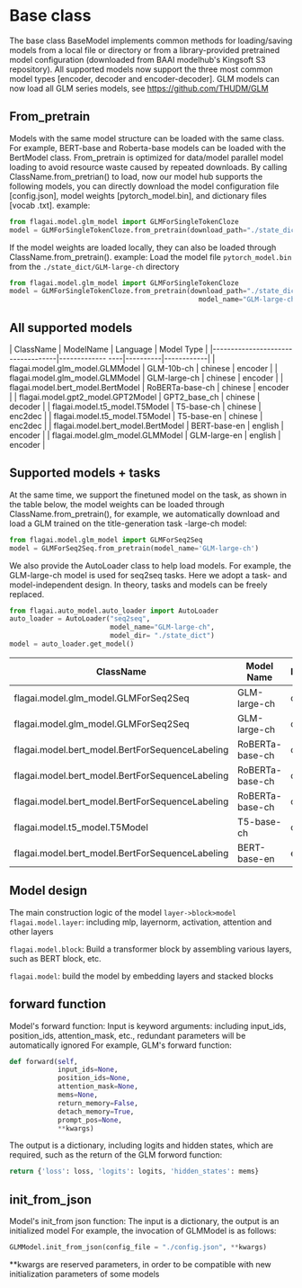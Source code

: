 # Base class

The base class BaseModel implements common methods for loading/saving models from a local file or directory or from a library-provided pretrained model configuration (downloaded from BAAI modelhub's Kingsoft S3 repository).
All supported models now support the three most common model types [encoder, decoder and encoder-decoder]. GLM models can now load all GLM series models, see https://github.com/THUDM/GLM

## From_pretrain

Models with the same model structure can be loaded with the same class. For example, BERT-base and Roberta-base models can be loaded with the BertModel class. From_pretrain is optimized for data/model parallel model loading to avoid resource waste caused by repeated downloads.
By calling ClassName.from_pretrian() to load, now our model hub supports the following models, you can directly download the model configuration file [config.json], model weights [pytorch_model.bin], and dictionary files [vocab .txt]. example:

````python
from flagai.model.glm_model import GLMForSingleTokenCloze
model = GLMForSingleTokenCloze.from_pretrain(download_path="./state_dict", model_name="GLM-large-ch")
````

If the model weights are loaded locally, they can also be loaded through ClassName.from_pretrain(). example:
Load the model file `pytorch_model.bin` from the `./state_dict/GLM-large-ch` directory

````python
from flagai.model.glm_model import GLMForSingleTokenCloze
model = GLMForSingleTokenCloze.from_pretrain(download_path="./state_dict",
                                               model_name="GLM-large-ch")
````

## All supported models

| ClassName | ModelName | Language | Model Type |
|-----------------------------------|------------- ----|----------|------------|
| flagai.model.glm_model.GLMModel | GLM-10b-ch | chinese | encoder |
| flagai.model.glm_model.GLMModel | GLM-large-ch | chinese | encoder |
| flagai.model.bert_model.BertModel | RoBERTa-base-ch | chinese | encoder |
| flagai.model.gpt2_model.GPT2Model | GPT2_base_ch | chinese | decoder |
| flagai.model.t5_model.T5Model | T5-base-ch | chinese | enc2dec |
| flagai.model.t5_model.T5Model | T5-base-en | chinese | enc2dec |
| flagai.model.bert_model.BertModel | BERT-base-en | english | encoder |
| flagai.model.glm_model.GLMModel | GLM-large-en | english | encoder |

## Supported models + tasks

At the same time, we support the finetuned model on the task, as shown in the table below, the model weights can be loaded through ClassName.from_pretrain(), for example, we automatically download and load a GLM trained on the title-generation task -large-ch model:

````python
from flagai.model.glm_model import GLMForSeq2Seq
model = GLMForSeq2Seq.from_pretrain(model_name='GLM-large-ch')
````

We also provide the AutoLoader class to help load models. For example, the GLM-large-ch model is used for seq2seq tasks. Here we adopt a task- and model-independent design. In theory, tasks and models can be freely replaced.

````python
from flagai.auto_model.auto_loader import AutoLoader
auto_loader = AutoLoader("seq2seq",
                         model_name="GLM-large-ch",
                         model_dir= "./state_dict")
model = auto_loader.get_model()
````

| ClassName | Model Name | language | Task |
|------------------------------------------------- |-----------------|----------|-------------------|
| flagai.model.glm_model.GLMForSeq2Seq | GLM-large-ch | chinese | title generation |
| flagai.model.glm_model.GLMForSeq2Seq | GLM-large-ch | chinese | poetry generation |
| flagai.model.bert_model.BertForSequenceLabeling | RoBERTa-base-ch | chinese | title generation |
| flagai.model.bert_model.BertForSequenceLabeling | RoBERTa-base-ch | chinese | NER |
| flagai.model.bert_model.BertForSequenceLabeling | RoBERTa-base-ch | chinese | semantic matching |
| flagai.model.t5_model.T5Model | T5-base-ch | chinese | title generation |
| flagai.model.bert_model.BertForSequenceLabeling | BERT-base-en | english | title gneration |

## Model design

The main construction logic of the model `layer->block>model`
`flagai.model.layer`: including mlp, layernorm, activation, attention and other layers

`flagai.model.block`: Build a transformer block by assembling various layers, such as BERT block, etc.

`flagai.model`: build the model by embedding layers and stacked blocks

## forward function

Model's forward function:
Input is keyword arguments: including input_ids, position_ids, attention_mask, etc., redundant parameters will be automatically ignored
For example, GLM's forward function:

````python
def forward(self,
            input_ids=None,
            position_ids=None,
            attention_mask=None,
            mems=None,
            return_memory=False,
            detach_memory=True,
            prompt_pos=None,
            **kwargs)
````

The output is a dictionary, including logits and hidden states, which are required, such as the return of the GLM forword function:

````python
return {'loss': loss, 'logits': logits, 'hidden_states': mems}
````

## init_from_json
Model's init_from json function:
The input is a dictionary, the output is an initialized model
For example, the invocation of GLMModel is as follows:

````python
GLMModel.init_from_json(config_file = "./config.json", **kwargs)
````

**kwargs are reserved parameters, in order to be compatible with new initialization parameters of some models
